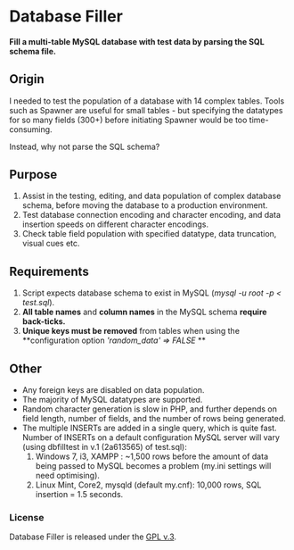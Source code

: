 
# Database Filler

####  Fill a multi-table MySQL database with test data by parsing the SQL schema file.

## Origin

I needed to test the population of a database with 14 complex tables. Tools such as Spawner are useful for small tables - but specifying the datatypes for so many fields (300+) before initiating Spawner would be too time-consuming.

Instead, why not parse the SQL schema?

## Purpose
1. Assist in the testing, editing, and data population of complex database schema, before moving the database to a production environment.
2. Test database connection encoding and character encoding, and data insertion speeds on different character encodings.
3. Check table field population with specified datatype, data truncation, visual cues etc.

## Requirements
1. Script expects database schema to exist in MySQL (*mysql -u root -p < test.sql*).
2. **All table names** and **column names** in the MySQL schema **require back-ticks.**
3. **Unique keys must be removed** from tables when using the **configuration option *'random_data' => FALSE* **

## Other
- Any foreign keys are disabled on data population.
- The majority of MySQL datatypes are supported.
- Random character generation is slow in PHP, and further depends on field length, number of fields, and the number of rows being generated.
- The multiple INSERTs are added in a single query, which is quite fast. Number of INSERTs on a default configuration MySQL server will vary (using dbfilltest in v.1 (2a613565) of test.sql):
    1. Windows 7, i3, XAMPP : ~1,500 rows before the amount of data being passed to MySQL becomes a problem (my.ini settings will need optimising).
    2. Linux Mint, Core2, mysqld (default my.cnf): 10,000 rows, SQL insertion = 1.5 seconds.

### License

Database Filler is released under the [GPL v.3](https://www.gnu.org/licenses/gpl-3.0.html).
